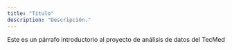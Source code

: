 ```yaml
---
title: "Titulo"
description: "Descripción."
---
```


Este es un párrafo introductorio al proyecto de análisis de datos del TecMed
